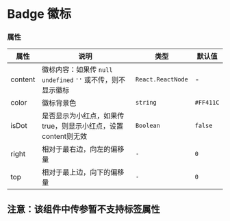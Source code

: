 # Badge 徽标

<code src="./demos/index.tsx"></code>

### 属性

| 属性    | 说明                                                                                            | 类型                                  | 默认值    |
| ------- | ----------------------------------------------------------------------------------------------- | ------------------------------------- | --------- |
| content | 徽标内容：如果传 `null` `undefined` `''` 或不传，则不显示徽标 | `React.ReactNode` | -         |
| color   | 徽标背景色                                                                                      | `string`                              | `#FF411C` |
| isDot   | 是否显示为小红点，如果传 true，则显示小红点，设置content则无效                                                       | `Boolean`            | `false` |
| right | 相对于最右边，向左的偏移量 | `-` |  `0`    |
| top   | 相对于最上边，向下的偏移量 |  `-` | `0`    |

## 注意：该组件中传参暂不支持标签属性
